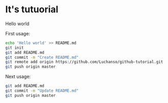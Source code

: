 # It's tutuorial
Hello world

First usage:
```sh
echo 'Hello world' >> README.md
git init
git add README.md
git commit -m "Create README.md"
git remote add origin https://github.com/Luchanso/github-tutorial.git
git push origin master
```

Next usage:
```sh
git add README.md
git commit -m "Update README.md"
git push origin master
```
